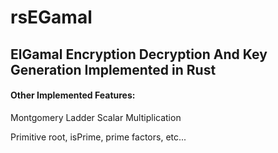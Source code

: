 # rsEGamal

## ElGamal Encryption Decryption And Key Generation Implemented in Rust

#### Other Implemented Features:

Montgomery Ladder Scalar Multiplication

Primitive root, isPrime, prime factors, etc...
